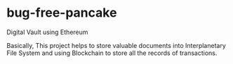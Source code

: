 # bug-free-pancake

Digital Vault using Ethereum

Basically, This project helps to store valuable documents into Interplanetary File System and using Blockchain to store all the records of transactions.


